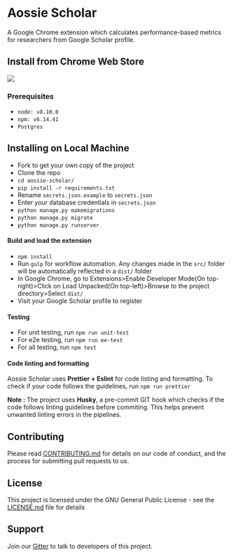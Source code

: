 # Aossie Scholar
A Google Chrome extension which calculates performance-based metrics for researchers from Google Scholar profile.

## Install from Chrome Web Store
[<img src="https://storage.googleapis.com/chrome-gcs-uploader.appspot.com/image/WlD8wC6g8khYWPJUsQceQkhXSlv1/iNEddTyWiMfLSwFD6qGq.png">](https://chrome.google.com/webstore/detail/scholar/bgoiffehmhngmehlbmcepkfikalopkgo?hl=en-GB)


### Prerequisites

* `node: v8.10.0`
* `npm: v6.14.41`
* `Postgres`

## Installing on Local Machine

* Fork to get your own copy of the project 
* Clone the repo
* `cd aossie-scholar/`
* `pip install -r requirements.txt`
* Rename `secrets.json.example` to `secrets.json`
* Enter your database credentials in `secrets.json`
* `python manage.py makemigrations`
* `python manage.py migrate`
* `python manage.py runserver`
#### Build and load the extension
* `npm install`
* Run `gulp` for workflow automation. Any changes made in the `src/` folder will be automatically reflected in a `dist/` folder
* In Google Chrome, go to Extensions>Enable Developer Mode(On top-right)>Click on Load Unpacked(On top-left)>Browse to the project directory>Select `dist/`
* Visit your Google Scholar profile to register

#### Testing
* For unit testing, run `npm run unit-test`
* For e2e testing, run `npm run ee-test`
* For all testing, run `npm test`

#### Code linting and formatting
Aossie Scholar uses **Prettier + Eslint** for code listing and formatting. To check if your code follows the guidelines, run `npm run prettier`

**Note :** The project uses **Husky**, a pre-commit GIT hook which checks if the code follows linting guidelines before commiting. This helps prevent unwanted linting errors in the pipelines.

## Contributing

Please read [CONTRIBUTING.md](https://gitlab.com/aossie/aossie-scholar/-/blob/master/CONTRIBUTING.md) for details on our code of conduct, and the process for submitting pull requests to us.

## License

This project is licensed under the GNU General Public License - see the [LICENSE.md](https://gitlab.com/adityabisoi/aossie-scholar/-/blob/master/LICENSE) file for details

## Support

Join our [Gitter](https://gitter.im/AOSSIE/AossieScholar) to talk to developers of this project.
